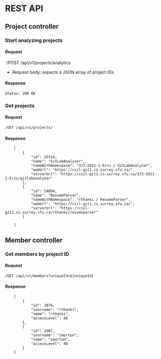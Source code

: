 # REST API
## Project controller
### Start analyzing projects
#### Request
`/POST /api/v1/projects/analytics
 * Request body: expects a JSON array of project IDs
#### Response

    Status: 200 OK

### Get projects
#### Request
`/GET /api/v1/projects/`
#### Response
        [
            {
                "id": 25514,
                "name": "GitLabAnalyzer",
                "nameWithNamespace": "373-2021-1-Eris / GitLabAnalyzer",
                "webUrl": "https://csil-git1.cs.surrey.sfu.ca/",
                "serverUrl": "https://csil-git1.cs.surrey.sfu.ca/373-2021-1-Eris/gitlabanalyzer"
            },
            {
                "id": 24694,
                "name": "ResumeParser",
                "nameWithNamespace": "rthanki / ResumeParser",
                "webUrl": "https://csil-git1.cs.surrey.sfu.ca/",
                "serverUrl": "https://csil-git1.cs.surrey.sfu.ca/rthanki/resumeparser"
            }
        
        ]

## Member controller
### Get members by project ID
#### Request
`/GET /api/v1/members?uniqueId=${uniqueId}`
#### Response
        [
            {
                "id": 2076,
                "username": "rthanki",
                "name": "rthanki",
                "accessLevel": 40
            },
            {
                "id": 2907,
                "username": "imorton",
                "name": "imorton",
                "accessLevel": 40
            }
        ]
    